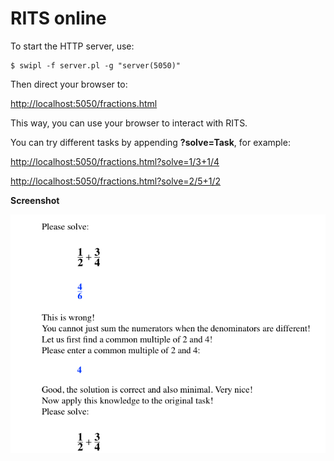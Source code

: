 # RITS online

To start the HTTP server, use:

    $ swipl -f server.pl -g "server(5050)"

Then direct your browser to:

[http://localhost:5050/fractions.html](http://localhost:5050/fractions.html)

This way, you can use your browser to interact with RITS.

You can try different tasks by appending **?solve=Task**, for example:

[http://localhost:5050/fractions.html?solve=1/3+1/4](http://localhost:5050/fractions.html?solve=1/3+1/4)

[http://localhost:5050/fractions.html?solve=2/5+1/2](http://localhost:5050/fractions.html?solve=2/5+1/2)

**Screenshot**

![Screenshot](screenshot.png)
